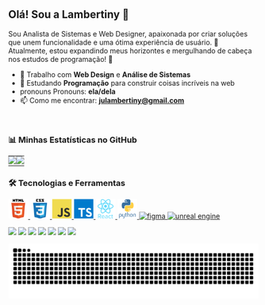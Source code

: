 ## Olá! Sou a Lambertiny 👋

<p align="left">
  Sou Analista de Sistemas e Web Designer, apaixonada por criar soluções que unem funcionalidade e uma ótima experiência de usuário. 🎨 <br>
  Atualmente, estou expandindo meus horizontes e mergulhando de cabeça nos estudos de programação! 🚀
</p>

- 💼 Trabalho com **Web Design** e **Análise de Sistemas**
- 🌱 Estudando **Programação** para construir coisas incríveis na web
-  pronouns Pronouns: **ela/dela**
- 📫 Como me encontrar: **julambertiny@gmail.com**

<br/>

### 📊 Minhas Estatísticas no GitHub

<table style="border-collapse: collapse; width: 100%;" align="center">
  <tr>
    <td style="padding: 0; text-align: center;">
      <a href="https://github.com/Lambertiny">
        <img height="180em" src="https://github-readme-stats.vercel.app/api?username=Lambertiny&show_icons=true&theme=dark&include_all_commits=true&count_private=true"/>
      </a>
    </td>
    <td style="padding: 0; text-align: center;">
      <a href="https://github.com/Lambertiny">
        <img height="180em" src="https://github-readme-stats.vercel.app/api/top-langs/?username=Lambertiny&layout=compact&langs_count=7&theme=dark"/>
      </a>
    </td>
  </tr>
</table>

### 🛠️ Tecnologias e Ferramentas

<p align="left">
  <a href="https://www.w3.org/html/" target="_blank" rel="noreferrer"> <img src="https://raw.githubusercontent.com/devicons/devicon/master/icons/html5/html5-original-wordmark.svg" alt="html5" width="40" height="40"/> </a>
  <a href="https://www.w3schools.com/css/" target="_blank" rel="noreferrer"> <img src="https://raw.githubusercontent.com/devicons/devicon/master/icons/css3/css3-original-wordmark.svg" alt="css3" width="40" height="40"/> </a>
  <a href="https://developer.mozilla.org/en-US/docs/Web/JavaScript" target="_blank" rel="noreferrer"> <img src="https://raw.githubusercontent.com/devicons/devicon/master/icons/javascript/javascript-original.svg" alt="javascript" width="40" height="40"/> </a>
  <a href="https://www.typescriptlang.org/" target="_blank" rel="noreferrer"> <img src="https://raw.githubusercontent.com/devicons/devicon/master/icons/typescript/typescript-original.svg" alt="typescript" width="40" height="40"/> </a>
  <a href="https://reactjs.org/" target="_blank" rel="noreferrer"> <img src="https://raw.githubusercontent.com/devicons/devicon/master/icons/react/react-original-wordmark.svg" alt="react" width="40" height="40"/> </a>
  <a href="https://www.python.org" target="_blank" rel="noreferrer"> <img src="https://raw.githubusercontent.com/devicons/devicon/master/icons/python/python-original-wordmark.svg" alt="python" width="40" height="40"/> </a>
  <a href="https://www.figma.com/" target="_blank" rel="noreferrer"> <img src="https://www.vectorlogo.zone/logos/figma/figma-icon.svg" alt="figma" width="40" height="40"/> </a>
  <a href="https://www.unrealengine.com/" target="_blank" rel="noreferrer"> <img src="https://cdn.jsdelivr.net/gh/devicons/devicon/icons/unrealengine/unrealengine-original.svg" alt="unreal engine" width="40" height="40"/> </a>
</p>

<div align="left"> 
  <a href="https://www.tiktok.com/@julambertiny" target="_blank"><img src="https://img.shields.io/badge/TikTok-000000?style=for-the-badge&logo=tiktok&logoColor=white" target="_blank"></a>
  <a href="https://www.facebook.com/Avagamesr" target="_blank"><img src="https://img.shields.io/badge/Facebook-1877F2?style=for-the-badge&logo=facebook&logoColor=white" target="_blank"></a>
  <a href="https://instagram.com/julambertiny" target="_blank"><img src="https://img.shields.io/badge/Instagram-E4405F?style=for-the-badge&logo=instagram&logoColor=white" target="_blank"></a>
  <a href="https://www.linkedin.com/in/ayla-malevick-055540375" target="_blank"><img src="https://img.shields.io/badge/LinkedIn-0077B5?style=for-the-badge&logo=linkedin&logoColor=white" target="_blank"></a>
  <a href="http://googleusercontent.com/youtube.com/@eventflowdesign" target="_blank"><img src="https://img.shields.io/badge/YouTube-FF0000?style=for-the-badge&logo=youtube&logoColor=white" target="_blank"></a>
  <a href="https://discord.gg/lambertiny79_82589" target="_blank"><img src="https://img.shields.io/badge/Discord-7289DA?style=for-the-badge&logo=discord&logoColor=white" target="_blank"></a> 
  <a href="mailto:julambertiny@gmail.com" target="_blank"><img src="https://img.shields.io/badge/Gmail-D14836?style=for-the-badge&logo=gmail&logoColor=white" target="_blank"></a>
</div>

![Snake animation](https://raw.githubusercontent.com/Lambertiny/Lambertiny/output/github-contribution-grid-snake.svg)

